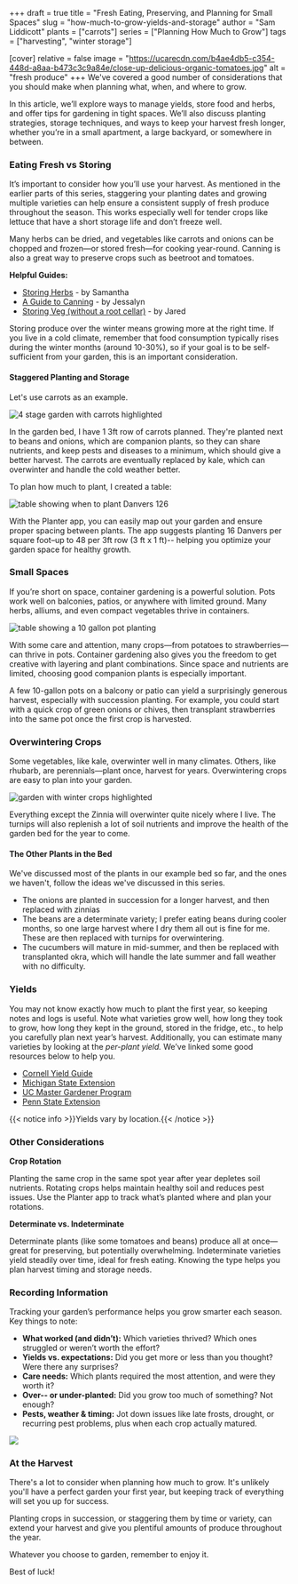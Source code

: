 +++
draft = true
title = "Fresh Eating, Preserving, and Planning for Small Spaces"
slug = "how-much-to-grow-yields-and-storage"
author = "Sam Liddicott"
plants = ["carrots"]
series = ["Planning How Much to Grow"]
tags = ["harvesting", "winter storage"]

[cover]
relative = false
image = "https://ucarecdn.com/b4ae4db5-c354-448d-a8aa-b473c3c9a84e/close-up-delicious-organic-tomatoes.jpg"
alt = "fresh produce"
+++
We've covered a good number of considerations that you should make when planning what, when, and where to grow. 

In this article, we’ll explore ways to manage yields, store food and herbs, and offer tips for gardening in tight spaces. We’ll also discuss planting strategies, storage techniques, and ways to keep your harvest fresh longer, whether you’re in a small apartment, a large backyard, or somewhere in between.

### Eating Fresh vs Storing

It’s important to consider how you’ll use your harvest. As mentioned in the earlier parts of this series, staggering your planting dates and growing multiple varieties can help ensure a consistent supply of fresh produce throughout the season. This works especially well for tender crops like lettuce that have a short storage life and don’t freeze well.

Many herbs can be dried, and vegetables like carrots and onions can be chopped and frozen—or stored fresh—for cooking year-round. Canning is also a great way to preserve crops such as beetroot and tomatoes.

**Helpful Guides:**

* [Storing Herbs](https://blog.planter.garden/posts/how-to-dry-herbs-from-the-garden/) - by Samantha
* [A Guide to Canning](https://blog.planter.garden/posts/a-beginner-s-guide-to-canning/) - by Jessalyn
* [Storing Veg (without a root cellar)](https://blog.planter.garden/posts/root-cellaring-without-a-root-cellar/)  - by Jared

Storing produce over the winter means growing more at the right time. If you live in a cold climate, remember that food consumption typically rises during the winter months (around 10-30%), so if your goal is to be self-sufficient from your garden, this is an important consideration. 

#### Staggered Planting and Storage

Let's use carrots as an example.

![4 stage garden with carrots highlighted](https://ucarecdn.com/664092d7-9992-447d-916f-b150a891b577/Untitled-5%20(1).png)

In the garden bed, I have 1 3ft row of carrots planned. They're planted next to beans and onions, which are companion plants, so they can share nutrients, and keep pests and diseases to a minimum, which should give a better harvest. The carrots are eventually replaced by kale, which can overwinter and handle the cold weather better.

To plan how much to plant, I created a table:

![table showing when to plant Danvers 126](https://ucarecdn.com/26be1316-9c14-41c7-9ce4-823c12d606f8/Carrot%20table.PNG)

With the Planter app, you can easily map out your garden and ensure proper spacing between plants. The app suggests planting 16 Danvers per square foot–up to 48 per 3ft row (3 ft x 1 ft)-- helping you optimize your garden space for healthy growth. 

### Small Spaces

If you’re short on space, container gardening is a powerful solution. Pots work well on balconies, patios, or anywhere with limited ground. Many herbs, alliums, and even compact vegetables thrive in containers.

![table showing a 10 gallon pot planting](https://ucarecdn.com/de38bb63-daac-47aa-bb9e-e68183a3041f/10%20gallon%20pot%20planting.PNG)


With some care and attention, many crops—from potatoes to strawberries—can thrive in pots. Container gardening also gives you the freedom to get creative with layering and plant combinations. Since space and nutrients are limited, choosing good companion plants is especially important.

A few 10-gallon pots on a balcony or patio can yield a surprisingly generous harvest, especially with succession planting. For example, you could start with a quick crop of green onions or chives, then transplant strawberries into the same pot once the first crop is harvested.

### Overwintering Crops

Some vegetables, like kale, overwinter well in many climates. Others, like rhubarb, are perennials—plant once, harvest for years. Overwintering crops are easy to plan into your garden. 

![garden with winter crops highlighted](https://ucarecdn.com/39d38799-26ac-4af7-9cb2-8352b75dad30/Untitled-1.png)

Everything except the Zinnia will overwinter quite nicely where I live. The turnips will also replenish a lot of soil nutrients and improve the health of the garden bed for the year to come.


#### The Other Plants in the Bed

We've discussed most of the plants in our example bed so far, and the ones we haven't, follow the ideas we've discussed in this series. 

* The onions are planted in succession for a longer harvest, and then replaced with zinnias
* The beans are a determinate variety; I prefer eating beans during cooler months, so one large harvest where I dry them all out is fine for me. These are then replaced with turnips for overwintering.
* The cucumbers will mature in mid-summer, and then be replaced with transplanted okra, which will handle the late summer and fall weather with no difficulty.

### Yields

You may not know exactly how much to plant the first year, so keeping notes and logs is useful. Note what varieties grow well, how long they took to grow, how long they kept in the ground, stored in the fridge, etc., to help you carefully plan next year’s harvest. Additionally, you can estimate many varieties by looking at the *per-plant yield.* We’ve linked some good resources below to help you.

* [Cornell Yield Guide](https://bpb-us-e1.wpmucdn.com/blogs.cornell.edu/dist/c/10116/files/Recommended-spacing-and-expected-yield-for-garden-vegetables-in-New-York-1iozy2c.pdf)
* [Michigan State Extension](https://www.canr.msu.edu/uploads/files/Table%204.pdf)[](https://www.canr.msu.edu/uploads/files/Table%204.pdf)
* [UC Master Gardener Program](https://ucanr.edu/node/135476/printable/print)[](https://ucanr.edu/node/135476/printable/print)
* [Penn State Extension](https://extension.psu.edu/crop-yield-estimates-for-vegetables)

[](https://extension.psu.edu/crop-yield-estimates-for-vegetables)

{{< notice info >}}Yields vary by location.{{< /notice >}}

### Other Considerations

**Crop Rotation**

Planting the same crop in the same spot year after year depletes soil nutrients. Rotating crops helps maintain healthy soil and reduces pest issues. Use the Planter app to track what’s planted where and plan your rotations.

**Determinate vs. Indeterminate**

Determinate plants (like some tomatoes and beans) produce all at once—great for preserving, but potentially overwhelming. Indeterminate varieties yield steadily over time, ideal for fresh eating. Knowing the type helps you plan harvest timing and storage needs.

### Recording Information

Tracking your garden’s performance helps you grow smarter each season. Key things to note:

* **What worked (and didn’t):** Which varieties thrived? Which ones struggled or weren’t worth the effort? 
* **Yields vs. expectations:** Did you get more or less than you thought? Were there any surprises? 
* **Care needs:** Which plants required the most attention, and were they worth it?
* **Over-- or under-planted:** Did you grow too much of something? Not enough? 
* **Pests, weather & timing:** Jot down issues like late frosts, drought, or recurring pest problems, plus when each crop actually matured.

![](https://ucarecdn.com/cbd067bc-e2b7-44a0-80d5-5d002b7b048d/vegetables%20(1).jpg)

### At the Harvest

There's a lot to consider when planning how much to grow. It's unlikely you'll have a perfect garden your first year, but keeping track of everything will set you up for success.

Planting crops in succession, or staggering them by time or variety, can extend your harvest and give you plentiful amounts of produce throughout the year.

Whatever you choose to garden, remember to enjoy it. 

Best of luck!
